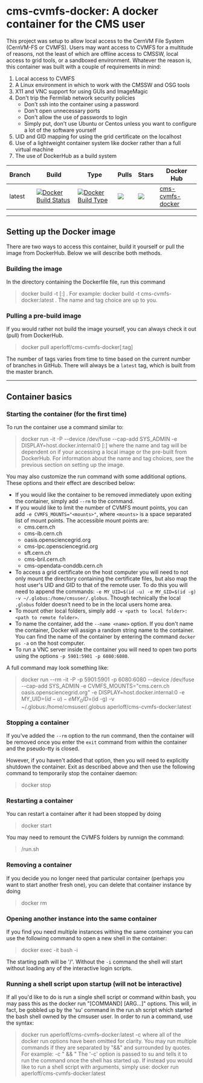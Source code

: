# cms-cvmfs-docker: A docker container for the CMS user

This project was setup to allow local access to the CernVM File System (CernVM-FS or CVMFS). Users may want access to CVMFS for a multitude of reasons, not the least of which are offline access to CMSSW, local access to grid tools, or a sandboxed environment. Whatever the reason is, this container was built with a couple of requirements in mind:

1. Local access to CVMFS
2. A Linux environment in which to work with the CMSSW and OSG tools
3. X11 and VNC support for using GUIs and ImageMagic
4. Don't trip the Fermilab network security policies
   - Don't ssh into the container using a password
   - Don't open unnecessary ports
   - Don't allow the use of passwords to login
   - Simply put, don't use Ubuntu or Centos unless you want to configure a lot of the software yourself
5. UID and GID mapping for using the grid certificate on the localhost
6. Use of a lightweight container system like docker rather than a full virtual machine
7. The use of DockerHub as a build system

Branch|Build|Type|Pulls|Stars|Docker Hub
---|---|---|---|---|---
latest | [![Docker Build Status](https://img.shields.io/docker/build/aperloff/cms-cvmfs-docker.svg)](https://img.shields.io/docker/build/aperloff/cms-cvmfs-docker.svg) | [![Docker Build Type](https://img.shields.io/docker/automated/aperloff/cms-cvmfs-docker.svg)](https://img.shields.io/docker/automated/aperloff/cms-cvmfs-docker.svg) | [![](https://img.shields.io/docker/pulls/aperloff/cms-cvmfs-docker.svg)](https://img.shields.io/docker/pulls/aperloff/cms-cvmfs-docker.svg) | [![](https://img.shields.io/docker/stars/aperloff/cms-cvmfs-docker.svg)](https://img.shields.io/docker/stars/aperloff/cms-cvmfs-docker.svg) | [cms-cvmfs-docker](https://hub.docker.com/r/aperloff/cms-cvmfs-docker/)

--------------------------------------------
## Setting up the Docker image

There are two ways to access this container, build it yourself or pull the image from DockerHub. Below we will describe both methods.

### Building the image

In the directory containing the Dockerfile file, run this command
> docker build -t <name>[:<tag>] .
For example:
> docker build -t cms-cvmfs-docker:latest .
The name and tag choice are up to you.

### Pulling a pre-build image

If you would rather not build the image yourself, you can always check it out (pull) from DockerHub.
> docker pull aperloff/cms-cvmfs-docker[:tag]

The number of tags varies from time to time based on the current number of branches in GitHub. There will always be a `latest` tag, which is built from the master branch.

--------------------------------------------
## Container basics

### Starting the container (for the first time)

To run the container use a command similar to:
> docker run -it -P --device /dev/fuse --cap-add SYS_ADMIN -e DISPLAY=host.docker.internal:0 <name>[:<tag>]
where the name and tag will be dependent on if your accessing a local image or the pre-built from DockerHub. For information about the name and tag choices, see the previous section on setting up the image.

You may also customize the run command with some additional options. These options and their effect are described below:
- If you would like the container to be removed immediately upon exiting the container, simply add ```--rm``` to the command.
- If you would like to limit the number of CVMFS mount points, you can add ```-e CVMFS_MOUNTS="<mounts>"```, where ```<mounts>``` is a space separated list of mount points. The accessible mount points are:
   - cms.cern.ch
   - cms-ib.cern.ch
   - oasis.opensciencegrid.org
   - cms-lpc.opensciencegrid.org
   - sft.cern.ch
   - cms-bril.cern.ch
   - cms-opendata-conddb.cern.ch
- To access a grid certificate on the host computer you will need to not only mount the directory containing the certificate files, but also map the host user's UID and GID to that of the remote user. To do this you will need to append the commands: ```-e MY_UID=$(id -u) -e MY_GID=$(id -g) -v ~/.globus:/home/cmsuser/.globus```. Though technically the local ```.globus``` folder doesn't need to be in the local users home area.
- To mount other local folders, simply add ```-v <path to local folder>:<path to remote folder>```.
- To name the container, add the ```--name <name>``` option. If you don't name the container, Docker will assign a random string name to the container. You can find the name of the container by entering the command ```docker ps -a``` on the host computer.
- To run a VNC server inside the container you will need to open two ports using the options ```-p 5901:5901 -p 6080:6080```.

A full command may look something like:
> docker run --rm -it -P -p 5901:5901 -p 6080:6080 --device /dev/fuse --cap-add SYS_ADMIN -e CVMFS_MOUNTS="cms.cern.ch oasis.opensciencegrid.org" -e DISPLAY=host.docker.internal:0 -e MY_UID=$(id -u) -e MY_GID=$(id -g) -v ~/.globus:/home/cmsuser/.globus aperloff/cms-cvmfs-docker:latest

### Stopping a container

If you've added the ```--rm``` option to the run command, then the container will be removed once you enter the ```exit``` command from within the container and the pseudo-tty is closed.

However, if you haven't added that option, then you will need to explicitly shutdown the container. Exit as described above and then use the following command to temporarily stop the container daemon:
> docker stop <container name>

### Restarting a container

You can restart a container after it had been stopped by doing
> docker start <container name>

You may need to remount the CVMFS folders by runnign the command:
> /run.sh

### Removing a container

If you decide you no longer need that particular container (perhaps you want to start another fresh one), you can delete that container instance by doing
> docker rm <container name>

### Opening another instance into the same container

If you find you need multiple instances withing the same container you can use the following command to open a new shell in the container:
> docker exec -it <container name> bash -i

The starting path will be '/'. Without the ```-i``` command the shell will start without loading any of the interactive login scripts.

### Running a shell script upon startup (will not be interactive)

If all you'd like to do is run a single shell script or command within bash, you may pass this as the docker run "[COMMAND] [ARG...]" options. This will, in fact, be gobbled up by the 'su' command in the run.sh script which started the bash shell owned by the cmsuser user. In order to run a command, use the syntax:
> docker run <options> aperloff/cms-cvmfs-docker:latest -c <command>
where all of the docker run options have been omitted for clarity. You may run multiple commands if they are separated by "&&" and surrounded by quotes. For example:
> -c "<command> && <command>"
The '-c' option is passed to su and tells it to run the command once the shell has started up. If instead you would like to run a shell script with arguments, simply use:
> docker run <options> aperloff/cms-cvmfs-docker:latest <script> <arguments>
Please note, you cannot run multiple shell scripts as all of the scripts will be passed as arguments to the first script.

### Starting and connecting to a VNC server

First of all, remember to map ports 5901 and 6080 when starting the container (see the options above). Once in the container, run the command ```start_vnc```. You can use the option ```verbose``` to increase the verbosity of the printouts. The first time you start a server, or after a cleanup, you will be asked to setup a password. It must be at least six characters in length.

Configuration Options:
    - You can use the GEOMETRY environment variable to set the size of the VNC window. By default it is set to 1920x1080.
    - If you run multiple VNC servers you can switch desktops by changing the DISPLAY environment variable like so: ```export DISPLAY=myvnc:1```, which will set the display of the remote machine to that of the VNC server.

At this point, you can connect to the VNC server with your favorte VNC viewer (RealVNC, TightVNC, OSX built-in VNC viewer, etc.). The following are the connection addresses:
  1. VNC viewer address: 127.0.0.1:5901
  2. OSX built-in VNC viewer command: ```open vnc://127.0.0.1:5901```
  3. Web browser URL: http://127.0.0.1:6080/vnc.html?host=127.0.0.1&port=6080

Note: On OSX you will need to go to System Preferences > Sharing and turn on "Screen Sharing" if using a VNC viewer, built-in or otherwise. You will not need to do this if using the browser.

There are two additional helper functions:
  1. `stop_vnc`: Kills all of the running vnc servers and the noVNC+WebSockify instance
  2. `clean_vnc`: In additional to running `stop_vnc`, this will clear all of the temporary files associated with the previous vnc servers

If you'd like more manual control you can use the following commands:
  1. `vncserver -list`: Will list the available VNC servers running on the remote machine.
  2. `vncserver -kill :1`: Will kill a currently running VNC server using. `:1` is the "X DISPLAY #".
  3. `pkill -9 -P <process>`: Will kill the noVNC+WebSockify process if you use the PID given when running `start_vnc` or when starting manually.

--------------------------------------------
## What can I do with this?

Now that you've started the container, you have full access to the suite of grid and CMS software.

### Setting up XRootD and VOMS software

Prerequisites:
- You've mounted oasis.opensciencegrid.org
- You've mounted you local .globus folder to /home/cmsuser/.globus
- The permissions on the .globus folder, the usercert.pem file, and userkey.pem file are correct

If you've satisfied the prerequisites, then you simply need to run the command:
> voms-proxy-init -voms cms --valid 192:00 -cert .globus/usercert.pem -key .globus/userkey.pem
For some reason you need to specify the usercert.pem and userkey.pem files manually. However, this long command has been aliased inside the ```.bashrc``` file and you simply need to type:
> voms-proxy-init

### Setting up a CMSSW area

Prerequisites:
- You've mounted cms.cern.ch

Once inside the container, you can setup the CMSSW area in the standard way

- move to the directory where you would like to checkout CMSSW
- see what CMSSW versions are available by doing
> scram list -a CMSSW 
- setup a work area for a specific version, e.g.
> scram project CMSSW_10_6_0

Note: The initial setup of the paths to the CMS software is handled within the ```.bashrc``` file. This gets you the 'cmsrel' and 'scram' commands, among others.

--------------------------------------------
## Acknowledgements

This work was based largely on the following work of others

https://twiki.cern.ch/twiki/bin/view/Main/DockerCVMFS

https://github.com/cms-sw/cms-docker/blob/master/cmssw/Dockerfile

http://cmsrep.cern.ch/cmssw/cms/slc6_amd64_gcc530-driver.txt

https://github.com/Dr15Jones/cms-cvmfs-docker

Special thanks goes to Burt Holzman for figuring out how to map the UID/GID and allowing for X11 access without breaking the Fermilab computing policy.
